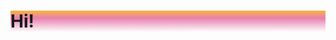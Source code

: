 <div style="background: rgb(251,179,64);
background: linear-gradient(180deg, rgba(251,179,64,1) 0%, rgba(224,85,148,0.7455357142857143) 35%, rgba(0,212,255,0) 100%);">
  <h1>Hi!</h1></div>
